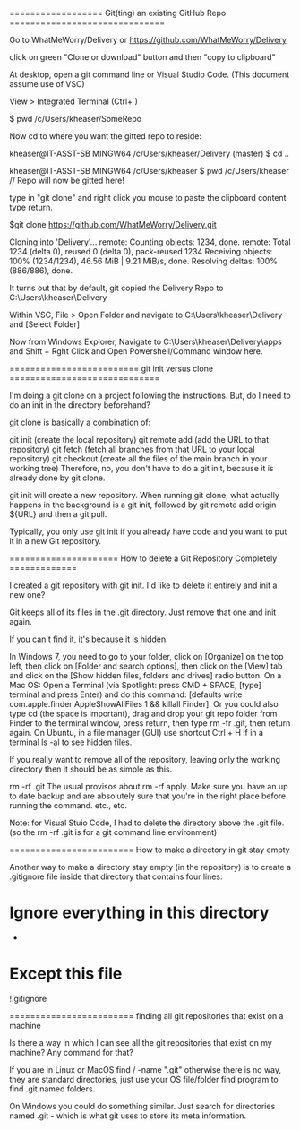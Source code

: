 
================== Git(ting) an existing GitHub Repo ==============================


Go to WhatMeWorry/Delivery or https://github.com/WhatMeWorry/Delivery

click on green "Clone or download" button and then "copy to clipboard"

At desktop, open a git command line or Visual Studio Code.  (This document assume use of VSC)

View > Integrated Terminal  (Ctrl+`)

$ pwd
/c/Users/kheaser/SomeRepo

Now cd to where you want the gitted repo to reside:

kheaser@IT-ASST-SB MINGW64 /c/Users/kheaser/Delivery (master)
$ cd ..

kheaser@IT-ASST-SB MINGW64 /c/Users/kheaser
$ pwd
/c/Users/kheaser       // Repo will now be gitted here!

type in "git clone" and right click you mouse to paste the clipboard content
type return.

$git clone https://github.com/WhatMeWorry/Delivery.git

Cloning into 'Delivery'...
remote: Counting objects: 1234, done.
remote: Total 1234 (delta 0), reused 0 (delta 0), pack-reused 1234
Receiving objects: 100% (1234/1234), 46.56 MiB | 9.21 MiB/s, done.
Resolving deltas: 100% (886/886), done.

It turns out that by default, git copied the Delivery Repo to
C:\Users\kheaser\Delivery

Within VSC, File > Open Folder
and navigate to C:\Users\kheaser\Delivery and [Select Folder]


Now from Windows Explorer, Navigate to C:\Users\kheaser\Delivery\apps
and Shift + Rght Click and   Open Powershell/Command window here.



========================= git init versus clone =============================

I'm doing a git clone on a project following the instructions. But, do I need to do an init in the directory beforehand?


git clone is basically a combination of:

git init (create the local repository)
git remote add (add the URL to that repository)
git fetch (fetch all branches from that URL to your local repository)
git checkout (create all the files of the main branch in your working tree)
Therefore, no, you don't have to do a git init, because it is already done by git clone.

git init will create a new repository. When running git clone, what actually happens in the background is a git init, followed by git remote add origin ${URL} and then a git pull.

Typically, you only use git init if you already have code and you want to put it in a new Git repository.

===================== How to delete a Git Repository Completely =============

I created a git repository with git init. I'd like to delete it entirely and init a new one?

Git keeps all of its files in the .git directory. Just remove that one and init again.


If you can't find it, it's because it is hidden.

In Windows 7, you need to go to your folder, click on [Organize] on the top left, then click on [Folder and search options], then click on the [View] tab and click on the [Show hidden files, folders and drives] radio button.
On a Mac OS:
Open a Terminal (via Spotlight: press CMD + SPACE, [type] terminal and press Enter) and do this command: [defaults write com.apple.finder AppleShowAllFiles 1 && killall Finder].
Or you could also type cd (the space is important), drag and drop your git repo folder from Finder to the terminal window, press return, then type rm -fr .git, then return again.
On Ubuntu, in a file manager (GUI) use shortcut Ctrl + H
if in a terminal ls -al to see hidden files.


If you really want to remove all of the repository, leaving only the working directory then it should be as simple as this.

rm -rf .git
The usual provisos about rm -rf apply. Make sure you have an up to date backup and are absolutely sure that you're in the right place before running the command. etc., etc.

Note: for Visual Stuio Code, I had to delete the directory above the .git file.  (so the rm -rf .git is for a git command line environment)



======================== How to make a directory in git stay empty

Another way to make a directory stay empty (in the repository) is to create a .gitignore file inside that directory that contains four lines:

# Ignore everything in this directory
*
# Except this file
!.gitignore



======================== finding all git repositories that exist on a machine

Is there a way in which I can see all the git repositories that exist on my machine? Any command for that?

If you are in Linux or MacOS
find / -name ".git"
otherwise there is no way, they are standard directories, just use your OS file/folder find program to find .git named folders.

On Windows you could do something similar. Just search for directories named .git - which is what git uses to store its meta information.


